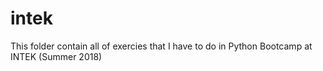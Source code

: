 # intek
This folder contain all of exercies that I have to do in Python Bootcamp at INTEK (Summer 2018)
